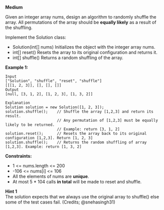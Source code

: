 **Medium**

Given an integer array nums, design an algorithm to randomly shuffle the array. All permutations of the array should be **equally likely** as a result of the shuffling.

Implement the Solution class:

- Solution(int[] nums) Initializes the object with the integer array nums.
- int[] reset() Resets the array to its original configuration and returns it.
- int[] shuffle() Returns a random shuffling of the array.
 

**Example 1:**
```
Input
["Solution", "shuffle", "reset", "shuffle"]
[[[1, 2, 3]], [], [], []]
Output
[null, [3, 1, 2], [1, 2, 3], [1, 3, 2]]

Explanation
Solution solution = new Solution([1, 2, 3]);
solution.shuffle();    // Shuffle the array [1,2,3] and return its result.
                       // Any permutation of [1,2,3] must be equally likely to be returned.
                       // Example: return [3, 1, 2]
solution.reset();      // Resets the array back to its original configuration [1,2,3]. Return [1, 2, 3]
solution.shuffle();    // Returns the random shuffling of array [1,2,3]. Example: return [1, 3, 2]
```
 

**Constraints:**

- 1 <= nums.length <= 200
- -106 <= nums[i] <= 106
- All the elements of nums are **unique**.
- At most 5 * 104 calls **in total** will be made to reset and shuffle.

**Hint 1**  
The solution expects that we always use the original array to shuffle() else some of the test cases fail. (Credits; @snehasingh31)
